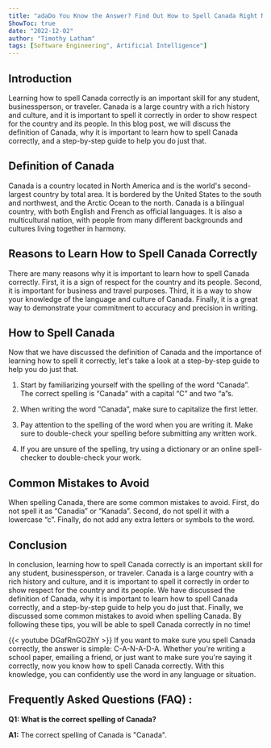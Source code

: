 ```yaml
---
title: "adaDo You Know the Answer? Find Out How to Spell Canada Right Now!"
ShowToc: true 
date: "2022-12-02"
author: "Timothy Latham" 
tags: [Software Engineering", Artificial Intelligence"]
---
```

## Introduction 
Learning how to spell Canada correctly is an important skill for any student, businessperson, or traveler. Canada is a large country with a rich history and culture, and it is important to spell it correctly in order to show respect for the country and its people. In this blog post, we will discuss the definition of Canada, why it is important to learn how to spell Canada correctly, and a step-by-step guide to help you do just that. 

## Definition of Canada
Canada is a country located in North America and is the world's second-largest country by total area. It is bordered by the United States to the south and northwest, and the Arctic Ocean to the north. Canada is a bilingual country, with both English and French as official languages. It is also a multicultural nation, with people from many different backgrounds and cultures living together in harmony. 

## Reasons to Learn How to Spell Canada Correctly
There are many reasons why it is important to learn how to spell Canada correctly. First, it is a sign of respect for the country and its people. Second, it is important for business and travel purposes. Third, it is a way to show your knowledge of the language and culture of Canada. Finally, it is a great way to demonstrate your commitment to accuracy and precision in writing. 

## How to Spell Canada
Now that we have discussed the definition of Canada and the importance of learning how to spell it correctly, let's take a look at a step-by-step guide to help you do just that. 

1. Start by familiarizing yourself with the spelling of the word “Canada”. The correct spelling is “Canada” with a capital “C” and two “a”s. 

2. When writing the word “Canada”, make sure to capitalize the first letter. 

3. Pay attention to the spelling of the word when you are writing it. Make sure to double-check your spelling before submitting any written work. 

4. If you are unsure of the spelling, try using a dictionary or an online spell-checker to double-check your work. 

## Common Mistakes to Avoid
When spelling Canada, there are some common mistakes to avoid. First, do not spell it as “Canadia” or “Kanada”. Second, do not spell it with a lowercase “c”. Finally, do not add any extra letters or symbols to the word. 

## Conclusion 
In conclusion, learning how to spell Canada correctly is an important skill for any student, businessperson, or traveler. Canada is a large country with a rich history and culture, and it is important to spell it correctly in order to show respect for the country and its people. We have discussed the definition of Canada, why it is important to learn how to spell Canada correctly, and a step-by-step guide to help you do just that. Finally, we discussed some common mistakes to avoid when spelling Canada. By following these tips, you will be able to spell Canada correctly in no time!

{{< youtube DGafRnGOZhY >}} 
If you want to make sure you spell Canada correctly, the answer is simple: C-A-N-A-D-A. Whether you're writing a school paper, emailing a friend, or just want to make sure you're saying it correctly, now you know how to spell Canada correctly. With this knowledge, you can confidently use the word in any language or situation.

## Frequently Asked Questions (FAQ) :
**Q1: What is the correct spelling of Canada?**

**A1:** The correct spelling of Canada is "Canada".





